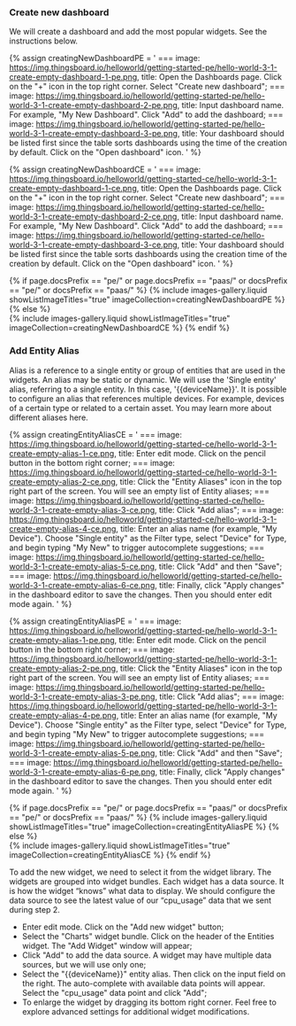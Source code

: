 ### Create new dashboard
We will create a dashboard and add the most popular widgets. See the instructions below.

{% assign creatingNewDashboardPE = '
    ===
        image: https://img.thingsboard.io/helloworld/getting-started-pe/hello-world-3-1-create-empty-dashboard-1-pe.png,
        title: Open the Dashboards page. Click on the "+" icon in the top right corner. Select "Create new dashboard";
    ===
        image: https://img.thingsboard.io/helloworld/getting-started-pe/hello-world-3-1-create-empty-dashboard-2-pe.png,
        title: Input dashboard name. For example, "My New Dashboard". Click "Add" to add the dashboard;
    ===
        image: https://img.thingsboard.io/helloworld/getting-started-pe/hello-world-3-1-create-empty-dashboard-3-pe.png,
        title: Your dashboard should be listed first since the table sorts dashboards using the time of the creation by default. Click on the "Open dashboard" icon.
    '
%}

{% assign creatingNewDashboardCE = '
    ===
        image: https://img.thingsboard.io/helloworld/getting-started-ce/hello-world-3-1-create-empty-dashboard-1-ce.png,
        title: Open the Dashboards page. Click on the "+" icon in the top right corner. Select "Create new dashboard";
    ===
        image: https://img.thingsboard.io/helloworld/getting-started-ce/hello-world-3-1-create-empty-dashboard-2-ce.png,
        title: Input dashboard name. For example, "My New Dashboard". Click "Add" to add the dashboard;
    ===
        image: https://img.thingsboard.io/helloworld/getting-started-ce/hello-world-3-1-create-empty-dashboard-3-ce.png,
        title: Your dashboard should be listed first since the table sorts dashboards using the creation time of the creation by default. Click on the "Open dashboard" icon.
    '
%}

{% if page.docsPrefix == "pe/" or page.docsPrefix == "paas/" or docsPrefix == "pe/" or docsPrefix == "paas/" %}
    {% include images-gallery.liquid showListImageTitles="true" imageCollection=creatingNewDashboardPE %}
{% else %}  
    {% include images-gallery.liquid showListImageTitles="true" imageCollection=creatingNewDashboardCE %}
{% endif %}

### Add Entity Alias

Alias is a reference to a single entity or group of entities that are used in the widgets. An alias may be static or 
dynamic. We will use the 'Single entity' alias, referring to a single entity. In this case, '{{deviceName}}'. It is possible to configure an alias that references multiple devices. For example, devices of a certain 
type or related to a certain asset. You may learn more about different aliases here.

{% assign creatingEntityAliasCE = '
    ===
        image: https://img.thingsboard.io/helloworld/getting-started-ce/hello-world-3-1-create-empty-alias-1-ce.png,
        title: Enter edit mode. Click on the pencil button in the bottom right corner;
    ===
        image: https://img.thingsboard.io/helloworld/getting-started-ce/hello-world-3-1-create-empty-alias-2-ce.png,
        title: Click the "Entity Aliases" icon in the top right part of the screen. You will see an empty list of Entity aliases;
    ===
        image: https://img.thingsboard.io/helloworld/getting-started-ce/hello-world-3-1-create-empty-alias-3-ce.png,
        title: Click "Add alias";
    ===
        image: https://img.thingsboard.io/helloworld/getting-started-ce/hello-world-3-1-create-empty-alias-4-ce.png,
        title: Enter an alias name (for example, "My Device"). Choose "Single entity" as the Filter type, select "Device" for Type, and begin typing "My New" to trigger autocomplete suggestions;
    ===
        image: https://img.thingsboard.io/helloworld/getting-started-ce/hello-world-3-1-create-empty-alias-5-ce.png,
        title: Click "Add" and then "Save";
    ===
        image: https://img.thingsboard.io/helloworld/getting-started-ce/hello-world-3-1-create-empty-alias-6-ce.png,
        title: Finally, click "Apply changes" in the dashboard editor to save the changes. Then you should enter edit mode again.
    '
%}

{% assign creatingEntityAliasPE = '
    ===
        image: https://img.thingsboard.io/helloworld/getting-started-pe/hello-world-3-1-create-empty-alias-1-pe.png,
        title: Enter edit mode. Click on the pencil button in the bottom right corner;
    ===
        image: https://img.thingsboard.io/helloworld/getting-started-pe/hello-world-3-1-create-empty-alias-2-pe.png,
        title: Click the "Entity Aliases" icon in the top right part of the screen. You will see an empty list of Entity aliases;
    ===
        image: https://img.thingsboard.io/helloworld/getting-started-pe/hello-world-3-1-create-empty-alias-3-pe.png,
        title: Click "Add alias";
    ===
        image: https://img.thingsboard.io/helloworld/getting-started-pe/hello-world-3-1-create-empty-alias-4-pe.png,
        title: Enter an alias name (for example, "My Device"). Choose "Single entity" as the Filter type, select "Device" for Type, and begin typing "My New" to trigger autocomplete suggestions;
    ===
        image: https://img.thingsboard.io/helloworld/getting-started-pe/hello-world-3-1-create-empty-alias-5-pe.png,
        title: Click "Add" and then "Save";
    ===
        image: https://img.thingsboard.io/helloworld/getting-started-pe/hello-world-3-1-create-empty-alias-6-pe.png,
        title: Finally, click "Apply changes" in the dashboard editor to save the changes. Then you should enter edit mode again.
    '
%}

{% if page.docsPrefix == "pe/" or page.docsPrefix == "paas/" or docsPrefix == "pe/" or docsPrefix == "paas/" %}
    {% include images-gallery.liquid showListImageTitles="true" imageCollection=creatingEntityAliasPE %}
{% else %}  
    {% include images-gallery.liquid showListImageTitles="true" imageCollection=creatingEntityAliasCE %}
{% endif %}

To add the new widget, we need to select it from the widget library. The widgets are grouped into widget bundles. 
Each widget has a data source. It is how the widget “knows” what data to display. We should configure the data source 
to see the latest value of our “cpu_usage” data that we sent during step 2.

- Enter edit mode. Click on the "Add new widget" button;
- Select the "Charts" widget bundle. Click on the header of the Entities widget. The "Add Widget" window will appear;
- Click "Add" to add the data source. A widget may have multiple data sources, but we will use only one;
- Select the "{{deviceName}}" entity alias. Then click on the input field on the right. The auto-complete with available data points will appear. Select the "cpu_usage" data point and click "Add";
- To enlarge the widget by dragging its bottom right corner. Feel free to explore advanced settings for additional widget modifications.